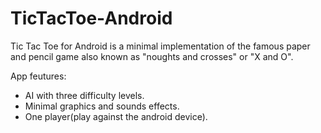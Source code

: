 # TicTacToe-Android
Tic Tac Toe for Android is a minimal implementation of the famous paper and pencil game also known as "noughts and crosses" or "X and O".

App feutures:
- AI with three difficulty levels.
- Minimal graphics and sounds effects.
- One player(play against the android device).
